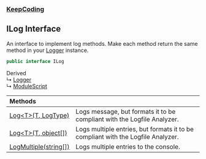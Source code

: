 ### [KeepCoding](KeepCoding.md 'KeepCoding')
## ILog Interface
An interface to implement log methods. Make each method return the same method in your [Logger](KeepCoding_Logger.md 'KeepCoding.Logger') instance.    
```csharp
public interface ILog
```

Derived  
&#8627; [Logger](KeepCoding_Logger.md 'KeepCoding.Logger')  
&#8627; [ModuleScript](KeepCoding_ModuleScript.md 'KeepCoding.ModuleScript')  

| Methods | |
| :--- | :--- |
| [Log&lt;T&gt;(T, LogType)](KeepCoding_ILog_Log_T_(T_LogType).md 'KeepCoding.ILog.Log&lt;T&gt;(T, LogType)') | Logs message, but formats it to be compliant with the Logfile Analyzer.<br/> |
| [Log&lt;T&gt;(T, object[])](KeepCoding_ILog_Log_T_(T_object__).md 'KeepCoding.ILog.Log&lt;T&gt;(T, object[])') | Logs multiple entries, but formats it to be compliant with the Logfile Analyzer.<br/> |
| [LogMultiple(string[])](KeepCoding_ILog_LogMultiple(string__).md 'KeepCoding.ILog.LogMultiple(string[])') | Logs multiple entries to the console.<br/> |
